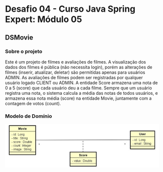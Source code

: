 # **Desafio 04 - Curso Java Spring Expert: Módulo 05**

## DSMovie

### Sobre o projeto
Este é um projeto de filmes e avaliações de filmes. A visualização dos dados dos filmes é
pública (não necessita login), porém as alterações de filmes (inserir, atualizar, deletar) são
permitidas apenas para usuários ADMIN. As avaliações de filmes podem ser registradas por
qualquer usuário logado CLIENT ou ADMIN. A entidade Score armazena uma nota de 0 a 5
(score) que cada usuário deu a cada filme. Sempre que um usuário registra uma nota, o
sistema calcula a média das notas de todos usuários, e armazena essa nota média (score) na
entidade Movie, juntamente com a contagem de votos (count).

### Modelo de Domínio
![diagrama](backend/assets/orm_model.png)

